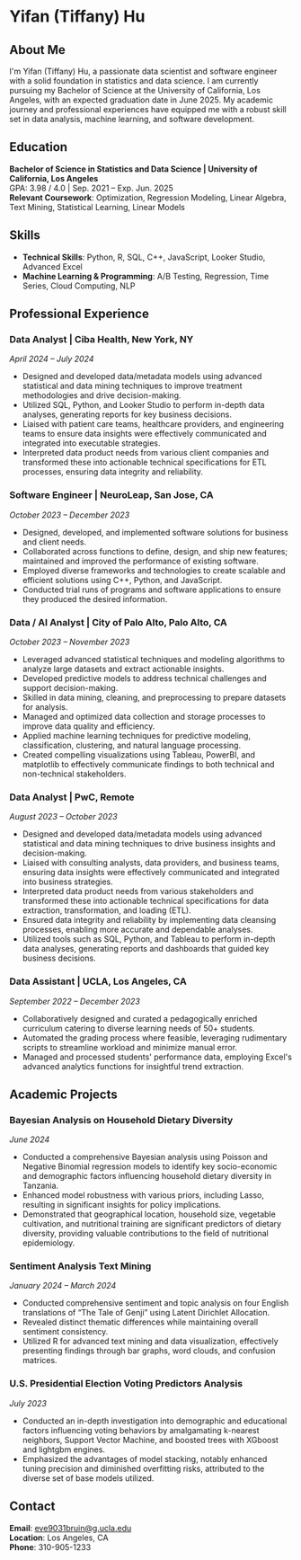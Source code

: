 # Yifan (Tiffany) Hu

## About Me
I'm Yifan (Tiffany) Hu, a passionate data scientist and software engineer with a solid foundation in statistics and data science. I am currently pursuing my Bachelor of Science at the University of California, Los Angeles, with an expected graduation date in June 2025. My academic journey and professional experiences have equipped me with a robust skill set in data analysis, machine learning, and software development.

## Education
**Bachelor of Science in Statistics and Data Science | University of California, Los Angeles**  
GPA: 3.98 / 4.0 | Sep. 2021 – Exp. Jun. 2025  
**Relevant Coursework**: Optimization, Regression Modeling, Linear Algebra, Text Mining, Statistical Learning, Linear Models

## Skills
- **Technical Skills**: Python, R, SQL, C++, JavaScript, Looker Studio, Advanced Excel 
- **Machine Learning & Programming**: A/B Testing, Regression, Time Series, Cloud Computing, NLP

## Professional Experience

### Data Analyst | Ciba Health, New York, NY  
*April 2024 – July 2024*
- Designed and developed data/metadata models using advanced statistical and data mining techniques to improve treatment methodologies and drive decision-making.
- Utilized SQL, Python, and Looker Studio to perform in-depth data analyses, generating reports for key business decisions.
- Liaised with patient care teams, healthcare providers, and engineering teams to ensure data insights were effectively communicated and integrated into executable strategies.
- Interpreted data product needs from various client companies and transformed these into actionable technical specifications for ETL processes, ensuring data integrity and reliability.

### Software Engineer | NeuroLeap, San Jose, CA  
*October 2023 – December 2023*
- Designed, developed, and implemented software solutions for business and client needs.
- Collaborated across functions to define, design, and ship new features; maintained and improved the performance of existing software.
- Employed diverse frameworks and technologies to create scalable and efficient solutions using C++, Python, and JavaScript.
- Conducted trial runs of programs and software applications to ensure they produced the desired information.

### Data / AI Analyst | City of Palo Alto, Palo Alto, CA  
*October 2023 – November 2023*
- Leveraged advanced statistical techniques and modeling algorithms to analyze large datasets and extract actionable insights.
- Developed predictive models to address technical challenges and support decision-making.
- Skilled in data mining, cleaning, and preprocessing to prepare datasets for analysis.
- Managed and optimized data collection and storage processes to improve data quality and efficiency.
- Applied machine learning techniques for predictive modeling, classification, clustering, and natural language processing.
- Created compelling visualizations using Tableau, PowerBI, and matplotlib to effectively communicate findings to both technical and non-technical stakeholders.

### Data Analyst | PwC, Remote  
*August 2023 – October 2023*
- Designed and developed data/metadata models using advanced statistical and data mining techniques to drive business insights and decision-making.
- Liaised with consulting analysts, data providers, and business teams, ensuring data insights were effectively communicated and integrated into business strategies.
- Interpreted data product needs from various stakeholders and transformed these into actionable technical specifications for data extraction, transformation, and loading (ETL).
- Ensured data integrity and reliability by implementing data cleansing processes, enabling more accurate and dependable analyses.
- Utilized tools such as SQL, Python, and Tableau to perform in-depth data analyses, generating reports and dashboards that guided key business decisions.

### Data Assistant | UCLA, Los Angeles, CA  
*September 2022 – December 2023*
- Collaboratively designed and curated a pedagogically enriched curriculum catering to diverse learning needs of 50+ students.
- Automated the grading process where feasible, leveraging rudimentary scripts to streamline workload and minimize manual error.
- Managed and processed students' performance data, employing Excel's advanced analytics functions for insightful trend extraction.

## Academic Projects

### Bayesian Analysis on Household Dietary Diversity  
*June 2024*
- Conducted a comprehensive Bayesian analysis using Poisson and Negative Binomial regression models to identify key socio-economic and demographic factors influencing household dietary diversity in Tanzania.
- Enhanced model robustness with various priors, including Lasso, resulting in significant insights for policy implications.
- Demonstrated that geographical location, household size, vegetable cultivation, and nutritional training are significant predictors of dietary diversity, providing valuable contributions to the field of nutritional epidemiology.

### Sentiment Analysis Text Mining  
*January 2024 – March 2024*
- Conducted comprehensive sentiment and topic analysis on four English translations of “The Tale of Genji” using Latent Dirichlet Allocation.
- Revealed distinct thematic differences while maintaining overall sentiment consistency.
- Utilized R for advanced text mining and data visualization, effectively presenting findings through bar graphs, word clouds, and confusion matrices.

### U.S. Presidential Election Voting Predictors Analysis  
*July 2023*
- Conducted an in-depth investigation into demographic and educational factors influencing voting behaviors by amalgamating k-nearest neighbors, Support Vector Machine, and boosted trees with XGboost and lightgbm engines.
- Emphasized the advantages of model stacking, notably enhanced tuning precision and diminished overfitting risks, attributed to the diverse set of base models utilized.


## Contact
**Email**: eve9031bruin@g.ucla.edu  
**Location**: Los Angeles, CA  
**Phone**: 310-905-1233
